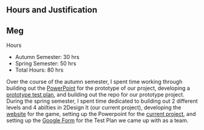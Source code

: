 ## Hours and Justification

**Meg**
---


Hours
* Autumn Semester: 30 hrs
* Spring Semester: 50 hrs
* Total Hours: 80 hrs


Over the course of the autumn semester, I spent time working through building out the [PowerPoint](https://docs.google.com/presentation/d/1rwM0utYZtp_vqbfTYE0dG_m_hfeOB4y3qRT83yqPRhY/edit?usp=sharing) for the prototype of our
project, developing a [prototype test plan](https://github.com/meg-n-jones/cs-5001-2/blob/main/Milestones%26Tables.md), and building out the repo for our prototype project. During
the spring semester, I spent time dedicated to building out 2 different levels and 4 abilties in 2Design It (our current project), developing the [website](https://jones8mn.wixsite.com/2designit) 
for the game, setting up the Powerpoint for the [current project](https://docs.google.com/presentation/d/1KVP2JqvSf5F0PcTwjOKdwJh83DptD0vLIaZkz296ulo/edit?usp=sharing), and
setting up the [Google Form](https://forms.gle/HubW2sDYAnUbdmz49) for the Test Plan we came up with as a team.
